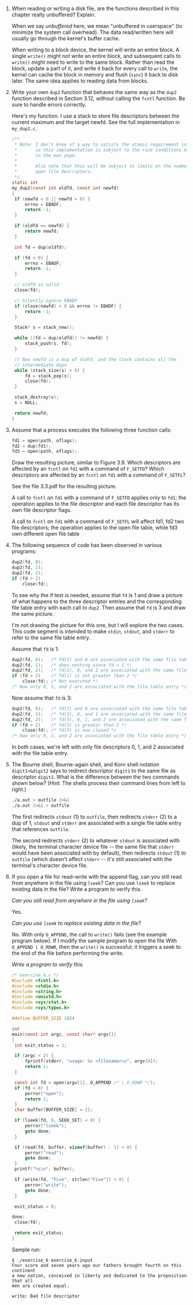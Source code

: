 1. When reading or writing a disk file, are the functions described in this
   chapter really unbuffered? Explain.

   When we say *unbuffered* here, we mean "unbuffered in userspace" (to
   minimize the system call overhead).  The data read/written here will
   usually go through the kernel's buffer cache.
   
   When writing to a block device, the kernel will write an entire block.
   A single `write()` might not write an entire block, and subsequent calls
   to `write()` might need to write to the same block.  Rather than read the
   block, update a part of it, and write it back for every call to `write`,
   the kernel can cache the block in memory and flush (`sync`) it back to
   disk later.  The same idea applies to reading data from blocks.

2. Write your own `dup2` function that behaves the same way as the `dup2`
   function described in Section 3.12, without calling the `fcntl` function.
   Be sure to handle errors correctly.

   Here's my function.  I use a stack to store file descriptors between
   the current maximum and the target newfd.  See the full implementation
   in `my_dup2.c`.

   ```c
   /**
    * Note: I don't know of a way to satisfy the atomic requirement in userspace,
    *       so this implementation is subject to the race conditions mentioned
    *       in the man page.
    *
    *       Also note that this will be subject to limits on the number of
    *       open file descriptors.
    */
   static int
   my_dup2(const int oldfd, const int newfd)
   {
   	if (newfd < 0 || newfd < 0) {
   		errno = EBADF;
   		return -1;
   	}
   
   	if (oldfd == newfd) {
   		return newfd;
   	}
   
   	int fd = dup(oldfd);
   
   	if (fd < 0) {
   		errno = EBADF;
   		return -1;
   	}
   
   	// oldfd is valid
   	close(fd);
   
   	// Silently ignore EBADF
   	if (close(newfd) < 0 && errno != EBADF) {
   		return -1;
   	}
   
   	Stack* s = stack_new();
   
   	while ((fd = dup(oldfd)) != newfd) {
   		stack_push(s, fd);
   	}
   
   	// Now newfd is a dup of oldfd, and the stack contains all the
   	// intermediate dups
   	while (stack_size(s) > 0) {
   		fd = stack_pop(s);
   		close(fd);
   	}
   
   	stack_destroy(s);
   	s = NULL;
   
   	return newfd;
   }
   ```

3. Assume that a process executes the following three function calls:

   ```c
   fd1 = open(path, oflags);
   fd2 = dup(fd1);
   fd3 = open(path, oflags);
   ```

   Draw the resulting picture, similar to Figure 3.9. Which descriptors are
   affected by an `fcntl` on `fd1` with a command of `F_SETFD`? Which
   descriptors are affected by an `fcntl` on `fd1` with a command of `F_SETFL`?

   See the file 3.3.pdf for the resulting picture.

   A call to `fcntl` on `fd1` with a command of `F_SETFD` applies only to
   `fd1`; the operation applies to the file descriptor and each file descriptor
   has its own file descriptor flags.

   A call to `fcntl` on `fd1` with a command of `F_SETFL` will affect fd1, fd2
   two file descriptors; the operation applies to the open file table, while fd3 
   own different open file table

4. The following sequence of code has been observed in various programs:

   ```c
   dup2(fd, 0);
   dup2(fd, 1);
   dup2(fd, 2);
   if (fd > 2)
       close(fd);
   ```

   To see why the if test is needed, assume that `fd` is 1 and draw a picture
   of what happens to the three descriptor entries and the corresponding file
   table entry with each call to `dup2`. Then assume that `fd` is 3 and draw
   the same picture.

   I'm not drawing the picture for this one, but I will explore the two
   cases.  This code segment is intended to make `stdin`, `stdout`, and
   `stderr` to refer to the same file table entry.

   Assume that `fd` is 1:

   ```c
   dup2(fd, 0);   /* fd(1) and 0 are associated with the same file table entry */
   dup2(fd, 1);   /* does nothing since fd = 1 */
   dup2(fd, 2);   /* fd(1), 0, and 2 are associated with the same file table entry */
   if (fd > 2)    /* fd(1) is not greater than 2 */
       close(fd); /* Not executed */
   /* Now only 0, 1, and 2 are associated with the file table entry */
   ```
   
   Now assume that `fd` is 3:
   
   ```c
   dup2(fd, 0);   /* fd(3) and 0 are associated with the same file table entry */
   dup2(fd, 1);   /* fd(3), 0, and 1 are associated with the same file table entry */
   dup2(fd, 2);   /* fd(3), 0, 1, and 2 are associated with the same file table entry */
   if (fd > 2)    /* fd(3) is greater than 2 */
       close(fd); /* fd(3) is now closed */
   /* Now only 0, 1, and 2 are associated with the file table entry */
   ```

   In both cases, we're left with only file descriptors 0, 1, and 2 associated
   with the file table entry.

5. The Bourne shell, Bourne-again shell, and Korn shell notation
   `digit1>&digit2` says to redirect descriptor `digit1` to the same file as
   descriptor `digit2`. What is the difference between the two commands shown
   below? (Hint: The shells process their command lines from left to right.)

   ```bash
   ./a.out > outfile 2>&1
   ./a.out 2>&1 > outfile
   ```
   
   The first redirects `stdout` (1) to `outfile`, then redirects `stderr` (2)
   to a dup of 1; `stdout` and `stderr` are associated with a single file
   table entry that references `outfile`.
   
   The second redirects `stderr` (2) to whatever `stdout` is associated
   with (likely, the terminal character device file -- the same file that
   `stderr` would have been associated with by default), then redirects
   `stdout` (1) to `outfile` (which doesn't affect `stderr` -- it's still
   associated with the terminal's character device file.

6. If you open a file for read–write with the append flag, can you still read
   from anywhere in the file using `lseek`? Can you use `lseek` to replace
   existing data in the file? Write a program to verify this.

   _Can you still read from anywhere in the file using `lseek`?_

   Yes.

   _Can you use `lseek` to replace existing data in the file?_

   No.  With only `O_APPEND`, the call to `write()` fails (see the example
   program below).  If I modify the sample program to open the file With
   `O_APPEND | O_RDWR`, then the `write()` is successful; it triggers a seek
   to the end of the file before performing the write.

   _Write a program to verify this._

   ```c
   /* exercise_6.c */
   #include <fcntl.h>
   #include <stdio.h>
   #include <string.h>
   #include <unistd.h>
   #include <sys/stat.h>
   #include <sys/types.h>
   
   #define BUFFER_SIZE 1024
   
   int
   main(const int argc, const char* argv[])
   {
   	int exit_status = 1;
   
   	if (argc < 2) {
   		fprintf(stderr, "usage: %s <filename>\n", argv[0]);
   		return 1;
   	}
   
   	const int fd = open(argv[1], O_APPEND /* | O_RDWR */);
   	if (fd < 0) {
   		perror("open");
   		return 1;
   	}
   	char buffer[BUFFER_SIZE] = {};
   
   	if (lseek(fd, 0, SEEK_SET) < 0) {
   		perror("lseek");
   		goto done;
   	}
   
   	if (read(fd, buffer, sizeof(buffer) - 1) < 0) {
   		perror("read");
   		goto done;
   	}
   	printf("%s\n", buffer);
   
   	if (write(fd, "Five", strlen("Five")) < 0) {
   		perror("write");
   		goto done;
   	}
   
   	exit_status = 0;
   
   done:
   	close(fd);
   
   	return exit_status;
   }
   ```

   Sample run:

   ```
   $ ./exercise_6 exercise_6.input
   Four score and seven years ago our fathers brought fourth on this continent
   a new nation, conceived in liberty and dedicated to the proposition that all
   men are created equal.
    
   write: Bad file descriptor
   ```

